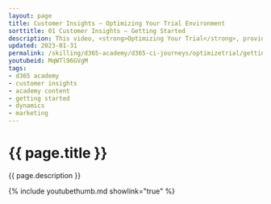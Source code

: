 ```yaml
---
layout: page
title: Customer Insights — Optimizing Your Trial Environment
sorttitle: 01 Customer Insights — Getting Started
description: This video, <strong>Optimizing Your Trial</strong>, provides partners with guidance on how to configure and optimize demo enviornnments.
updated: 2023-01-31
permalink: /skilling/d365-academy/d365-ci-journeys/optimizetrial/getting-started
youtubeid: MqWTl96GVgM
tags: 
- d365 academy
- customer insights
- academy content
- getting started
- dynamics
- marketing
---
```


# {{ page.title }}

{{ page.description }}

{% include youtubethumb.md showlink="true" %}
